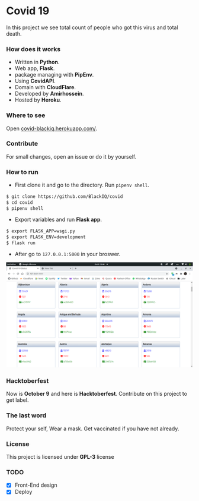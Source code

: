 # Covid 19

In this project we see total count of people who got this virus and total death.

### How does it works

- Written in **Python**.
- Web app, **Flask**.
- package managing with **PipEnv**.
- Using **CovidAPI**.
- Domain with **CloudFlare**.
- Developed by **Amirhossein**.
- Hosted by **Heroku**.

### Where to see

Open [covid-blackiq.herokuapp.com/](https://covid-blackiq.herokuapp.com/).

### Contribute

For small changes, open an issue or do it by yourself.

### How to run

- First clone it and go to the directory. Run `pipenv shell`.

```shell
$ git clone https://github.com/BlackIQ/covid
$ cd covid
$ pipenv shell
```

- Export variables and run **Flask app**.

```shell
$ export FLASK_APP=wsgi.py
$ export FLASK_ENV=development
$ flask run
```

- After go to `127.0.0.1:5000` in your broswer.

[![ScreenShot](app/static/images/readme.png)](#)

### Hacktoberfest

Now is **October 9** and here is **Hacktoberfest**. Contribute on this project to get label.

### The last word

Protect your self, Wear a mask. Get vaccinated if you have not already.

### License

This project is licensed under **GPL-3** license

### TODO

- [x] Front-End design
- [x] Deploy